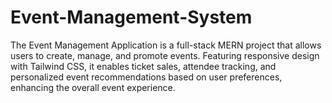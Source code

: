 # Event-Management-System
The Event Management Application is a full-stack MERN project that allows users to create, manage, and promote events. Featuring responsive design with Tailwind CSS, it enables ticket sales, attendee tracking, and personalized event recommendations based on user preferences, enhancing the overall event experience.

